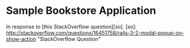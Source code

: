 Sample Bookstore Application
============================
In response to [this StackOverflow question][so].
[so]: http://stackoverflow.com/questions/16451758/rails-3-2-modal-popup-on-show-action "StackOverflow Question"
